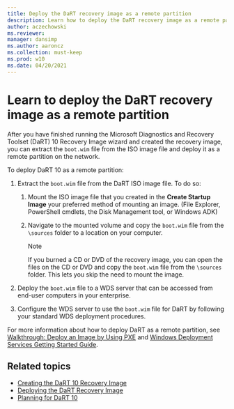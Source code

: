 ```yaml
---
title: Deploy the DaRT recovery image as a remote partition
description: Learn how to deploy the DaRT recovery image as a remote partition.
author: aczechowski
ms.reviewer: 
manager: dansimp
ms.author: aaroncz
ms.collection: must-keep
ms.prod: w10
ms.date: 04/20/2021
---
```


# Learn to deploy the DaRT recovery image as a remote partition

After you have finished running the Microsoft Diagnostics and Recovery Toolset (DaRT) 10 Recovery Image wizard and created the recovery image, you can extract the `boot.wim` file from the ISO image file and deploy it as a remote partition on the network.

To deploy DaRT 10 as a remote partition:

1. Extract the `boot.wim` file from the DaRT ISO image file. To do so:

    1. Mount the ISO image file that you created in the **Create Startup Image** your preferred method of mounting an image. (File Explorer, PowerShell cmdlets, the Disk Management tool, or Windows ADK)

    2. Navigate to the mounted volume and copy the `boot.wim` file from the `\sources` folder to a location on your computer.

        > [!NOTE]
        > If you burned a CD or DVD of the recovery image, you can open the files on the CD or DVD and copy the `boot.wim` file from the `\sources` folder. This lets you skip the need to mount the image.

2. Deploy the `boot.wim` file to a WDS server that can be accessed from end-user computers in your enterprise.

3. Configure the WDS server to use the `boot.wim` file for DaRT by following your standard WDS deployment procedures.

For more information about how to deploy DaRT as a remote partition, see [Walkthrough: Deploy an Image by Using PXE](/previous-versions/windows/it-pro/windows-7/dd744541(v=ws.10)) and [Windows Deployment Services Getting Started Guide](/previous-versions/windows/it-pro/windows-server-2008-R2-and-2008/cc771670(v=ws.10)).

## Related topics

- [Creating the DaRT 10 Recovery Image](creating-the-dart-10-recovery-image.md)
- [Deploying the DaRT Recovery Image](deploying-the-dart-recovery-image-dart-10.md)
- [Planning for DaRT 10](planning-for-dart-10.md)
